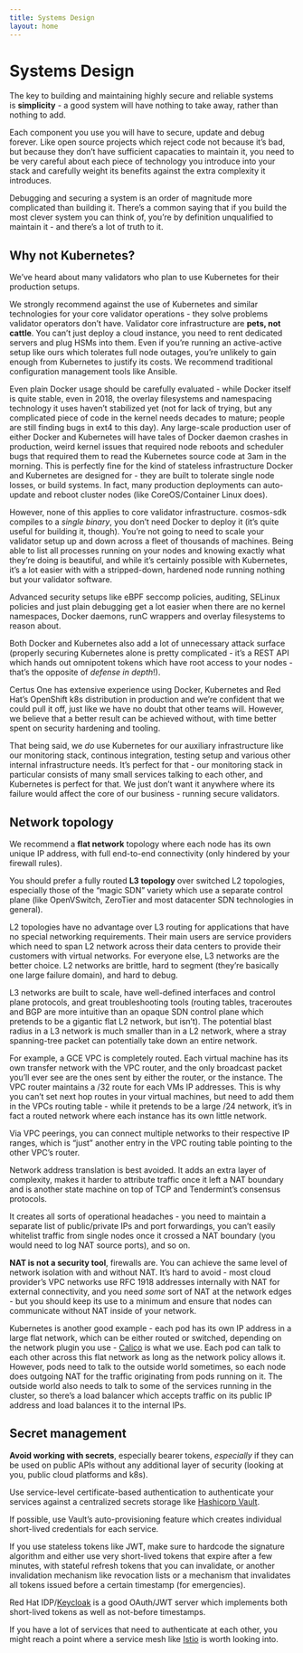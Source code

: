 ```yaml
---
title: Systems Design
layout: home
---
```


# Systems Design[](#systems-design "Permalink to this headline")

The key to building and maintaining highly secure and reliable systems is **simplicity** - a good system will have nothing to take away, rather than nothing to add.

Each component you use you will have to secure, update and debug forever. Like open source projects which reject code not because it’s bad, but because they don’t have sufficient capacaties to maintain it, you need to be very careful about each piece of technology you introduce into your stack and carefully weight its benefits against the extra complexity it introduces.

Debugging and securing a system is an order of magnitude more complicated than building it. There’s a common saying that if you build the most clever system you can think of, you’re by definition unqualified to maintain it - and there’s a lot of truth to it.

## Why not Kubernetes?[](#why-not-kubernetes "Permalink to this headline")

We’ve heard about many validators who plan to use Kubernetes for their production setups.

We strongly recommend against the use of Kubernetes and similar technologies for your core validator operations - they solve problems validator operators don’t have. Validator core infrastructure are **pets, not cattle**. You can’t just deploy a cloud instance, you need to rent dedicated servers and plug HSMs into them. Even if you’re running an active-active setup like ours which tolerates full node outages, you’re unlikely to gain enough from Kubernetes to justify its costs. We recommend traditional configuration management tools like Ansible.

Even plain Docker usage should be carefully evaluated - while Docker itself is quite stable, even in 2018, the overlay filesystems and namespacing technology it uses haven’t stabilized yet (not for lack of trying, but any complicated piece of code in the kernel needs decades to mature; people are still finding bugs in ext4 to this day). Any large-scale production user of either Docker and Kubernetes will have tales of Docker daemon crashes in production, weird kernel issues that required node reboots and scheduler bugs that required them to read the Kubernetes source code at 3am in the morning. This is perfectly fine for the kind of stateless infrastructure Docker and Kubernetes are designed for - they are built to tolerate single node losses, or build systems. In fact, many production deployments can auto-update and reboot cluster nodes (like CoreOS/Container Linux does).

However, none of this applies to core validator infrastructure. cosmos-sdk compiles to a _single binary_, you don’t need Docker to deploy it (it’s quite useful for building it, though). You’re not going to need to scale your validator setup up and down across a fleet of thousands of machines. Being able to list all processes running on your nodes and knowing exactly what they’re doing is beautiful, and while it’s certainly possible with Kubernetes, it’s a lot easier with with a stripped-down, hardened node running nothing but your validator software.

Advanced security setups like eBPF seccomp policies, auditing, SELinux policies and just plain debugging get a lot easier when there are no kernel namespaces, Docker daemons, runC wrappers and overlay filesystems to reason about.

Both Docker and Kubernetes also add a lot of unnecessary attack surface (properly securing Kubernetes alone is pretty complicated - it’s a REST API which hands out omnipotent tokens which have root access to your nodes - that’s the opposite of _defense in depth_!).

Certus One has extensive experience using Docker, Kubernetes and Red Hat’s OpenShift k8s distribution in production and we’re confident that we could pull it off, just like we have no doubt that other teams will. However, we believe that a better result can be achieved without, with time better spent on security hardening and tooling.

That being said, we _do_ use Kubernetes for our auxiliary infrastructure like our monitoring stack, continous integration, testing setup and various other internal infrastructure needs. It’s perfect for that - our monitoring stack in particular consists of many small services talking to each other, and Kubernetes is perfect for that. We just don’t want it anywhere where its failure would affect the core of our business - running secure validators.

## Network topology[](#network-topology "Permalink to this headline")

We recommend a **flat network** topology where each node has its own unique IP address, with full end-to-end connectivity (only hindered by your firewall rules).

You should prefer a fully routed **L3 topology** over switched L2 topologies, especially those of the “magic SDN” variety which use a separate control plane (like OpenVSwitch, ZeroTier and most datacenter SDN technologies in general).

L2 topologies have no advantage over L3 routing for applications that have no special networking requirements. Their main users are service providers which need to span L2 network across their data centers to provide their customers with virtual networks. For everyone else, L3 networks are the better choice. L2 networks are brittle, hard to segment (they’re basically one large failure domain), and hard to debug.

L3 networks are built to scale, have well-defined interfaces and control plane protocols, and great troubleshooting tools (routing tables, traceroutes and BGP are more intuitive than an opaque SDN control plane which pretends to be a gigantic flat L2 network, but isn’t). The potential blast radius in a L3 network is much smaller than in a L2 network, where a stray spanning-tree packet can potentially take down an entire network.

For example, a GCE VPC is completely routed. Each virtual machine has its own transfer network with the VPC router, and the only broadcast packet you’ll ever see are the ones sent by either the router, or the instance. The VPC router maintains a /32 route for each VMs IP addresses. This is why you can’t set next hop routes in your virtual machines, but need to add them in the VPCs routing table - while it pretends to be a large /24 network, it’s in fact a routed network where each instance has its own little network.

Via VPC peerings, you can connect multiple networks to their respective IP ranges, which is “just” another entry in the VPC routing table pointing to the other VPC’s router.

Network address translation is best avoided. It adds an extra layer of complexity, makes it harder to attribute traffic once it left a NAT boundary and is another state machine on top of TCP and Tendermint’s consensus protocols.

It creates all sorts of operational headaches - you need to maintain a separate list of public/private IPs and port forwardings, you can’t easily whitelist traffic from single nodes once it crossed a NAT boundary (you would need to log NAT source ports), and so on.

**NAT is not a security tool**, firewalls are. You can achieve the same level of network isolation with and without NAT. It’s hard to avoid - most cloud provider’s VPC networks use RFC 1918 addresses internally with NAT for external connectivity, and you need _some_ sort of NAT at the network edges - but you should keep its use to a minimum and ensure that nodes can communicate without NAT inside of your network.

Kubernetes is another good example - each pod has its own IP address in a large flat network, which can be either routed or switched, depending on the network plugin you use - [Calico](https://www.projectcalico.org/) is what we use. Each pod can talk to each other across this flat network as long as the network policy allows it. However, pods need to talk to the outside world sometimes, so each node does outgoing NAT for the traffic originating from pods running on it. The outside world also needs to talk to some of the services running in the cluster, so there’s a load balancer which accepts traffic on its public IP address and load balances it to the internal IPs.

## Secret management[](#secret-management "Permalink to this headline")

**Avoid working with secrets**, especially bearer tokens, _especially_ if they can be used on public APIs without any additional layer of security (looking at you, public cloud platforms and k8s).

Use service-level certificate-based authentication to authenticate your services against a centralized secrets storage like [Hashicorp Vault](https://www.vaultproject.io/).

If possible, use Vault’s auto-provisioning feature which creates individual short-lived credentials for each service.

If you use stateless tokens like JWT, make sure to hardcode the signature algorithm and either use very short-lived tokens that expire after a few minutes, with stateful refresh tokens that you can invalidate, or another invalidation mechanism like revocation lists or a mechanism that invalidates all tokens issued before a certain timestamp (for emergencies).

Red Hat IDP/[Keycloak](https://www.keycloak.org/) is a good OAuth/JWT server which implements both short-lived tokens as well as not-before timestamps.

If you have a lot of services that need to authenticate at each other, you might reach a point where a service mesh like [Istio](https://istio.io/) is worth looking into.